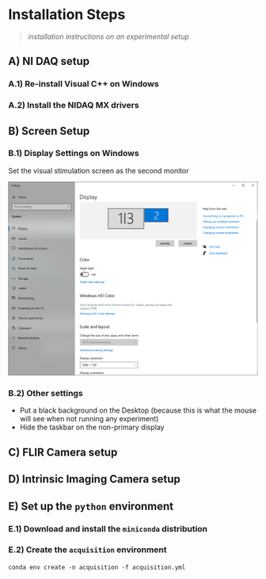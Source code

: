 # Installation Steps

> *installation instructions on an experimental setup*

## A) NI DAQ setup

### A.1) Re-install Visual C++ on Windows

### A.2) Install the NIDAQ MX drivers


## B) Screen Setup

### B.1) Display Settings on Windows

Set the visual stimulation screen as the second monitor

<p align="center">
  <img src="./pics/Windows-Display-Settings.png"/>
</p>

### B.2) Other settings

- Put a black background on the Desktop (because this is what the mouse will see when not running any experiment)
- Hide the taskbar on the non-primary display


## C) FLIR Camera setup

## D) Intrinsic Imaging Camera setup

## E) Set up the `python` environment

### E.1) Download and install the `miniconda` distribution

### E.2) Create the `acquisition` environment

```
conda env create -n acquisition -f acquisition.yml
```
